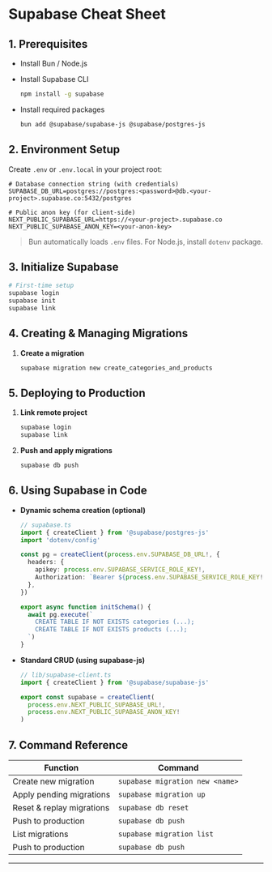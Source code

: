 # Supabase Cheat Sheet

## 1. Prerequisites

- Install Bun / Node.js  
- Install Supabase CLI  

  ```bash
  npm install -g supabase
  ```

- Install required packages  

  ```bash
  bun add @supabase/supabase-js @supabase/postgres-js
  ```

## 2. Environment Setup

Create `.env` or `.env.local` in your project root:

```env
# Database connection string (with credentials)
SUPABASE_DB_URL=postgres://postgres:<password>@db.<your-project>.supabase.co:5432/postgres

# Public anon key (for client-side)
NEXT_PUBLIC_SUPABASE_URL=https://<your-project>.supabase.co
NEXT_PUBLIC_SUPABASE_ANON_KEY=<your-anon-key>
```

> Bun automatically loads `.env` files. For Node.js, install `dotenv` package.

## 3. Initialize Supabase

```bash
# First-time setup
supabase login
supabase init
supabase link
```

## 4. Creating & Managing Migrations

1. **Create a migration**  

   ```bash
   supabase migration new create_categories_and_products
   ```

## 5. Deploying to Production

1. **Link remote project**  

   ```bash
   supabase login
   supabase link
   ```

2. **Push and apply migrations**  

   ```bash
   supabase db push
   ```

## 6. Using Supabase in Code

- **Dynamic schema creation (optional)**  

  ```ts
  // supabase.ts
  import { createClient } from '@supabase/postgres-js'
  import 'dotenv/config'

  const pg = createClient(process.env.SUPABASE_DB_URL!, {
    headers: {
      apikey: process.env.SUPABASE_SERVICE_ROLE_KEY!,
      Authorization: `Bearer ${process.env.SUPABASE_SERVICE_ROLE_KEY!}`,
    },
  })

  export async function initSchema() {
    await pg.execute(`
      CREATE TABLE IF NOT EXISTS categories (...);
      CREATE TABLE IF NOT EXISTS products (...);
    `)
  }
  ```

- **Standard CRUD (using supabase-js)**  

  ```ts
  // lib/supabase-client.ts
  import { createClient } from '@supabase/supabase-js'

  export const supabase = createClient(
    process.env.NEXT_PUBLIC_SUPABASE_URL!,
    process.env.NEXT_PUBLIC_SUPABASE_ANON_KEY!
  )
  ```

## 7. Command Reference

| Function                  | Command                             |
|---------------------------|-------------------------------------|
| Create new migration      | `supabase migration new <name>`     |
| Apply pending migrations  | `supabase migration up`             |
| Reset & replay migrations | `supabase db reset`                 |
| Push to production        | `supabase db push`                  |
| List migrations           | `supabase migration list`           |
| Push to production        | `supabase db push`                  |

---
